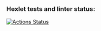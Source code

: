 ### Hexlet tests and linter status:
[![Actions Status](https://github.com/Greentus/php-project-lvl4/workflows/hexlet-check/badge.svg)](https://github.com/Greentus/php-project-lvl4/actions)
